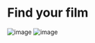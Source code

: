 # Find your film

![image](https://user-images.githubusercontent.com/79755067/174439453-b392150f-28c0-4189-9074-a68d9be6223f.png)
![image](https://user-images.githubusercontent.com/79755067/174439477-5a240482-8088-4e2f-b7b5-7557a4c2e273.png)


